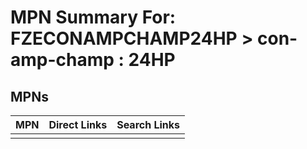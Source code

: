 



# MPN Summary For: FZECONAMPCHAMP24HP > con-amp-champ : 24HP

## MPNs
  

|MPN|Direct Links|Search Links|
| :--- | :--- | :--- |
||||
